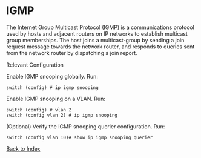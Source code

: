 # IGMP

The Internet Group Multicast Protocol (IGMP) is a communications protocol used by hosts and adjacent routers on IP networks to establish multicast group memberships. The host joins a multicast-group by sending a join request message towards the network router, and responds to queries sent from the network router by dispatching a join report.

Relevant Configuration

Enable IGMP snooping globally. Run:

```
switch (config) # ip igmp snooping
```

Enable IGMP snooping on a VLAN. Run:

```
switch (config) # vlan 2
switch (config vlan 2) # ip igmp snooping
```

(Optional) Verify the IGMP snooping querier configuration. Run:

```
switch (config vlan 10)# show ip igmp snooping querier
```

[Back to Index](../README.md)
